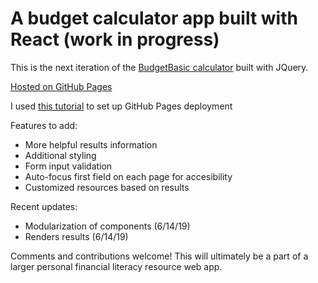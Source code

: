 # A budget calculator app built with React (work in progress)

This is the next iteration of the [BudgetBasic calculator](https://github.com/ceceliacreates/budget_calculator) built with JQuery.

[Hosted on GitHub Pages](https://ceceliacreates.github.io/react-budget-calculator/)

I used [this tutorial](https://github.com/gitname/react-gh-pages) to set up GitHub Pages deployment

Features to add:

* More helpful results information
* Additional styling
* Form input validation
* Auto-focus first field on each page for accesibility 
* Customized resources based on results

Recent updates:

* Modularization of components (6/14/19)
* Renders results (6/14/19)

Comments and contributions welcome! This will ultimately be a part of a larger personal financial literacy resource web app.
